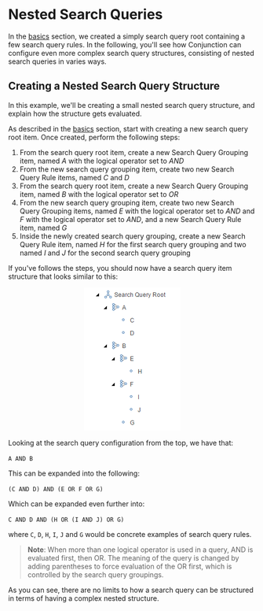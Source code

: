 # Nested Search Queries

In the [basics](../basics/ConfigureSearchQuery.md#configuring-the-search-query) section, we created a simply search query root containing a few search query rules. In the following, you'll see how Conjunction can configure even more complex search query structures, consisting of nested search queries in varies ways. 

## Creating a Nested Search Query Structure

In this example, we'll be creating a small nested search query structure, and explain how the structure gets evaluated.

As described in the [basics](../basics/ConfigureSearchQuery.md#configuring-the-search-query) section, start with creating a new search query root item. Once created, perform the following steps:

1. From the search query root item, create a new Search Query Grouping item, named *A* with the logical operator set to *AND*
2. From the new search query grouping item, create two new Search Query Rule items, named *C* and *D*
3. From the search query root item, create a new Search Query Grouping item, named *B* with the logical operator set to *OR* 
4. From the new search query grouping item, create two new Search Query Grouping items, named *E* with the logical operator set to *AND* and *F* with the logical operator set to *AND*, and a new Search Query Rule item, named *G*
5. Inside the newly created search query grouping, create a new Search Query Rule item, named *H* for the first search query grouping and two named *I* and *J* for the second search query grouping

If you've follows the steps, you should now have a search query item structure that looks similar to this:

<p align="center">
  <img src="images/advanced-nested-search-query.png">
</p>

Looking at the search query configuration from the top, we have that:

``A AND B``

This can be expanded into the following:

``(C AND D) AND (E OR F OR G)``

Which can be expanded even further into:

``C AND D AND (H OR (I AND J) OR G)``

where ``C``, ``D``, ``H``, ``I``, ``J`` and ``G`` would be concrete examples of search query rules.

> **Note**: When more than one logical operator is used in a query, AND is evaluated first, then OR. The meaning of the query is changed by adding parentheses to force evaluation of the OR first, which is controlled by the search query groupings.

As you can see, there are no limits to how a search query can be structured in terms of having a complex nested structure.